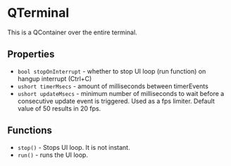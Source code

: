 # QTerminal

This is a QContainer over the entire terminal.

## Properties

* `bool stopOnInterrupt` - whether to stop UI loop (run function) on hangup
	interrupt (Ctrl+C)
* `ushort timerMsecs` - amount of milliseconds between timerEvents
* `ushort updateMsecs` - minimum number of milliseconds to wait before a
	consecutive update event is triggered. Used as a fps limiter. Default value
	of 50 results in 20 fps.

## Functions

* `stop()` - Stops UI loop. It is not instant.
* `run()` - runs the UI loop.
